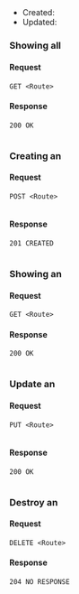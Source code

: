 ## <Name of Resource>

* Created:
* Updated:

### Showing all <Name of Resource>

#### Request

`GET <Route>`

#### Response

`200 OK`


```json


```


### Creating an <Name of Resource>

#### Request

`POST <Route>`

```json


```


#### Response

`201 CREATED`

```json


```



### Showing an <Name of Resource>

#### Request

`GET <Route>`


#### Response

`200 OK`


```json


```




### Update an <Name of Resource>

#### Request
`PUT <Route>`

```json


```

#### Response

`200 OK`


```json


```


### Destroy an <Name of Resource>

#### Request

`DELETE <Route>`


#### Response

`204 NO RESPONSE`
